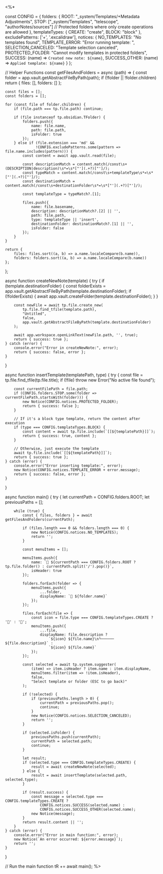 <%*

const CONFIG = {
    folders: {
        ROOT: "_system/Templates/+Metadata Adjustments",
        STOP: ["_system/Templates", "telescope", "authorNotes/sources"]  // Protected folders where only create operations are allowed
    },
    templateTypes: {
        CREATE: "create",
        BLOCK: "block"
    },
    excludePatterns: ['+', '.excalidraw'],
    notices: {
        NO_TEMPLATES: "No templates found",
        TEMPLATE_ERROR: "Error running template: ",
        SELECTION_CANCELED: "Template selection canceled",
        PROTECTED_FOLDER: "Cannot modify templates in protected folders",
        SUCCESS: (name) => `Created new note: ${name}`,
        SUCCESS_OTHER: (name) => `Applied template: ${name}`
    }
};

// Helper Functions
const getFilesAndFolders = async (path) => {
    const folder = app.vault.getAbstractFileByPath(path);
    if (!folder || !folder.children) return { files: [], folders: [] };
    
    const files = [];
    const folders = [];
    
    for (const file of folder.children) {
        if (file.path === tp.file.path) continue;
        
        if (file instanceof tp.obsidian.TFolder) {
            folders.push({
                name: file.name,
                path: file.path,
                isFolder: true
            });
        } else if (file.extension === 'md' && 
                  !CONFIG.excludePatterns.some(pattern => file.name.includes(pattern))) {
            const content = await app.vault.read(file);
            
            const descriptionMatch = content.match(/const\s+(DESCRIPTION|description)\s*=\s*["'](.+?)["']/);
            const typeMatch = content.match(/const\s+templateType\s*=\s*["'](.+?)["']/);
            const destinationMatch = content.match(/const\s+destinationFolder\s*=\s*["'](.+?)["']/);
            
            const templateType = typeMatch?.[1];
            
            files.push({
                name: file.basename,
                description: descriptionMatch?.[2] || '',
                path: file.path,
                type: templateType || 'insert',
                destinationFolder: destinationMatch?.[1] || '',
                isFolder: false
            });
        }
    }
    
    return { 
        files: files.sort((a, b) => a.name.localeCompare(b.name)),
        folders: folders.sort((a, b) => a.name.localeCompare(b.name))
    };
};

async function createNewNote(template) {
    try {
        if (template.destinationFolder) {
            const folderExists = app.vault.getAbstractFileByPath(template.destinationFolder);
            if (!folderExists) {
                await app.vault.createFolder(template.destinationFolder);
            }
        }
        
        const newFile = await tp.file.create_new(
            tp.file.find_tfile(template.path),
            "Untitled",
            false,
            app.vault.getAbstractFileByPath(template.destinationFolder)
        );
        
        await app.workspace.openLinkText(newFile.path, '', true);
        return { success: true };
    } catch (error) {
        console.error("Error in createNewNote:", error);
        return { success: false, error };
    }
}

async function insertTemplate(templatePath, type) {
    try {
        const file = tp.file.find_tfile(tp.file.title);
        if (!file) throw new Error("No active file found");
        
        const currentFilePath = file.path;
        if (CONFIG.folders.STOP.some(folder => currentFilePath.startsWith(folder))) {
            new Notice(CONFIG.notices.PROTECTED_FOLDER);
            return { success: false };
        }
        
        // If it's a block type template, return the content after execution
        if (type === CONFIG.templateTypes.BLOCK) {
            const content = await tp.file.include(`[[${templatePath}]]`);
            return { success: true, content };
        }
        
        // Otherwise, just execute the template
        await tp.file.include(`[[${templatePath}]]`);
        return { success: true };
    } catch (error) {
        console.error("Error inserting template:", error);
        new Notice(CONFIG.notices.TEMPLATE_ERROR + error.message);
        return { success: false, error };
    }
}

async function main() {
    try {
        let currentPath = CONFIG.folders.ROOT;
        let previousPaths = [];
        
        while (true) {
            const { files, folders } = await getFilesAndFolders(currentPath);
            
            if (files.length === 0 && folders.length === 0) {
                new Notice(CONFIG.notices.NO_TEMPLATES);
                return '';
            }

            const menuItems = [];
            
            menuItems.push({ 
                name: `📁 ${currentPath === CONFIG.folders.ROOT ? tp.file.folder() : currentPath.split('/').pop()}`, 
                isHeader: true 
            });
            
            folders.forEach(folder => {
                menuItems.push({
                    ...folder,
                    displayName: `📁 ${folder.name}`
                });
            });
            
            files.forEach(file => {
                const icon = file.type === CONFIG.templateTypes.CREATE ? '📝' : '📄';
                menuItems.push({
                    ...file,
                    displayName: file.description ? 
                        `${icon} ${file.name}\n└────── ${file.description}` : 
                        `${icon} ${file.name}`
                });
            });

            const selected = await tp.system.suggester(
                (item) => item.isHeader ? item.name : item.displayName,
                menuItems.filter(item => !item.isHeader),
                false,
                "Select template or folder (ESC to go back)"
            );

            if (!selected) {
                if (previousPaths.length > 0) {
                    currentPath = previousPaths.pop();
                    continue;
                }
                new Notice(CONFIG.notices.SELECTION_CANCELED);
                return '';
            }

            if (selected.isFolder) {
                previousPaths.push(currentPath);
                currentPath = selected.path;
                continue;
            }

            let result;
            if (selected.type === CONFIG.templateTypes.CREATE) {
                result = await createNewNote(selected);
            } else {
                result = await insertTemplate(selected.path, selected.type);
            }
                
            if (result.success) {
                const message = selected.type === CONFIG.templateTypes.CREATE ? 
                    CONFIG.notices.SUCCESS(selected.name) :
                    CONFIG.notices.SUCCESS_OTHER(selected.name);
                new Notice(message);
            }
            return result.content || '';
        }
    } catch (error) {
        console.error("Error in main function:", error);
        new Notice(`An error occurred: ${error.message}`);
        return '';
    }
}

// Run the main function
tR += await main();
%>